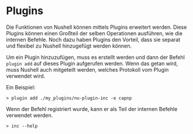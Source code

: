 # Plugins

Die Funktionen von Nushell können mittels Plugins erweitert werden. Diese Plugins können einen Großteil der selben Operationen ausführen, wie die internen Befehle. Noch dazu haben Plugins den Vorteil, dass sie separat und flexibel zu Nushell hinzugefügt werden können.

Um ein Plugin hinzuzufügen, muss es erstellt werden und dann der Befehl `plugin add` auf dieses Plugin aufgerufen werden. Wenn das getan wird, muss Nushell auch mitgeteilt werden, welches Protokoll vom Plugin verwendet wird.

Ein Beispiel:

```
> plugin add ./my_plugins/nu-plugin-inc -e capnp
```

Wenn der Befehl registriert wurde, kann er als Teil der internen Befehle verwendet werden.

```
> inc --help
```
